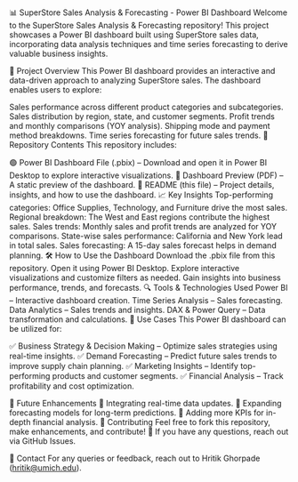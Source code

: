 📊 SuperStore Sales Analysis & Forecasting - Power BI Dashboard
Welcome to the SuperStore Sales Analysis & Forecasting repository! This project showcases a Power BI dashboard built using SuperStore sales data, incorporating data analysis techniques and time series forecasting to derive valuable business insights.

🚀 Project Overview
This Power BI dashboard provides an interactive and data-driven approach to analyzing SuperStore sales. The dashboard enables users to explore:

Sales performance across different product categories and subcategories.
Sales distribution by region, state, and customer segments.
Profit trends and monthly comparisons (YOY analysis).
Shipping mode and payment method breakdowns.
Time series forecasting for future sales trends.
📂 Repository Contents
This repository includes:

🟢 Power BI Dashboard File (.pbix) – Download and open it in Power BI Desktop to explore interactive visualizations.
📜 Dashboard Preview (PDF) – A static preview of the dashboard.
📖 README (this file) – Project details, insights, and how to use the dashboard.
📈 Key Insights
Top-performing categories: Office Supplies, Technology, and Furniture drive the most sales.
Regional breakdown: The West and East regions contribute the highest sales.
Sales trends: Monthly sales and profit trends are analyzed for YOY comparisons.
State-wise sales performance: California and New York lead in total sales.
Sales forecasting: A 15-day sales forecast helps in demand planning.
🛠️ How to Use the Dashboard
Download the .pbix file from this repository.
Open it using Power BI Desktop.
Explore interactive visualizations and customize filters as needed.
Gain insights into business performance, trends, and forecasts.
🔍 Tools & Technologies Used
Power BI – Interactive dashboard creation.
Time Series Analysis – Sales forecasting.
Data Analytics – Sales trends and insights.
DAX & Power Query – Data transformation and calculations.
🎯 Use Cases
This Power BI dashboard can be utilized for:

✅ Business Strategy & Decision Making – Optimize sales strategies using real-time insights.
✅ Demand Forecasting – Predict future sales trends to improve supply chain planning.
✅ Marketing Insights – Identify top-performing products and customer segments.
✅ Financial Analysis – Track profitability and cost optimization.

📌 Future Enhancements
🔹 Integrating real-time data updates.
🔹 Expanding forecasting models for long-term predictions.
🔹 Adding more KPIs for in-depth financial analysis.
🤝 Contributing
Feel free to fork this repository, make enhancements, and contribute! 🚀 If you have any questions, reach out via GitHub Issues.

📧 Contact
For any queries or feedback, reach out to Hritik Ghorpade (hritik@umich.edu).


